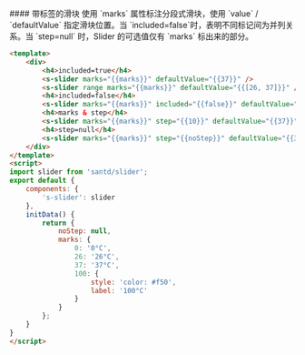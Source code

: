 <text lang="cn">
#### 带标签的滑块
使用 `marks` 属性标注分段式滑块，使用 `value` / `defaultValue` 指定滑块位置。当 `included=false`时，表明不同标记间为并列关系。当 `step=null` 时，Slider 的可选值仅有 `marks` 标出来的部分。
</text>

```html
<template>
    <div>
        <h4>included=true</h4>
        <s-slider marks="{{marks}}" defaultValue="{{37}}" />
        <s-slider range marks="{{marks}}" defaultValue="{{[26, 37]}}" />
        <h4>included=false</h4>
        <s-slider marks="{{marks}}" included="{{false}}" defaultValue="{{37}}" />
        <h4>marks & step</h4>
        <s-slider marks="{{marks}}" step="{{10}}" defaultValue="{{37}}" />
        <h4>step=null</h4>
        <s-slider marks="{{marks}}" step="{{noStep}}" defaultValue="{{37}}" />
    </div>
</template>
<script>
import slider from 'santd/slider';
export default {
    components: {
        's-slider': slider
    },
    initData() {
        return {
            noStep: null,
            marks: {
                0: '0°C',
                26: '26°C',
                37: '37°C',
                100: {
                    style: 'color: #f50',
                    label: '100°C'
                }
            }
        };
    }
}
</script>
```
